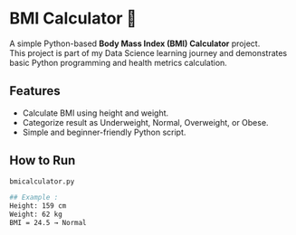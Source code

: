 # BMI Calculator 🧮

A simple Python-based **Body Mass Index (BMI) Calculator** project.  
This project is part of my Data Science learning journey and demonstrates basic Python programming and health metrics calculation.

## Features
- Calculate BMI using height and weight.
- Categorize result as Underweight, Normal, Overweight, or Obese.
- Simple and beginner-friendly Python script.

## How to Run
```bash
bmicalculator.py

## Example :
Height: 159 cm
Weight: 62 kg
BMI = 24.5 → Normal
